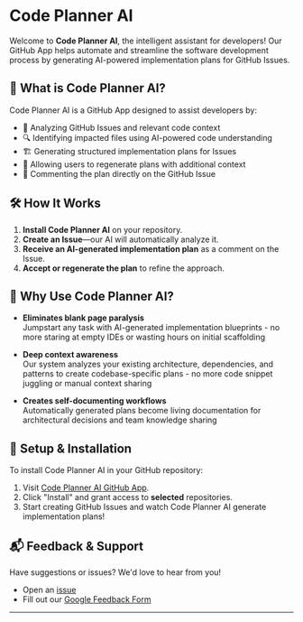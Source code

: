 # Code Planner AI

Welcome to **Code Planner AI**, the intelligent assistant for developers! Our GitHub App helps automate and streamline the software development process by generating AI-powered implementation plans for GitHub Issues.

## 🚀 What is Code Planner AI?
Code Planner AI is a GitHub App designed to assist developers by:
- 📝 Analyzing GitHub Issues and relevant code context
- 🔍 Identifying impacted files using AI-powered code understanding
- 🏗️ Generating structured implementation plans for Issues
- 🔄 Allowing users to regenerate plans with additional context
- 📌 Commenting the plan directly on the GitHub Issue

## 🛠️ How It Works
1. **Install Code Planner AI** on your repository.
2. **Create an Issue**—our AI will automatically analyze it.
3. **Receive an AI-generated implementation plan** as a comment on the Issue.
4. **Accept or regenerate the plan** to refine the approach.

## 🎯 Why Use Code Planner AI?

- **Eliminates blank page paralysis**  
Jumpstart any task with AI-generated implementation blueprints - no more staring at empty IDEs or wasting hours on initial scaffolding

- **Deep context awareness**  
Our system analyzes your existing architecture, dependencies, and patterns to create codebase-specific plans - no more code snippet juggling or manual context sharing

- **Creates self-documenting workflows**  
Automatically generated plans become living documentation for architectural decisions and team knowledge sharing

## 🔧 Setup & Installation
To install Code Planner AI in your GitHub repository:
1. Visit [Code Planner AI GitHub App](https://github.com/apps/code-planner-ai).
2. Click "Install" and grant access to **selected** repositories.
3. Start creating GitHub Issues and watch Code Planner AI generate implementation plans!

## 📬 Feedback & Support
Have suggestions or issues? We'd love to hear from you!
- Open an [issue](https://github.com/Code-Planner-AI/issue-tracker/issues)
- Fill out our [Google Feedback Form](https://docs.google.com/forms/d/e/1FAIpQLSeRw94saT95oVoFZBThf61tOL13QQYNa28rDRx4oamCeHxwGg/viewform?usp=sharing) 

---



